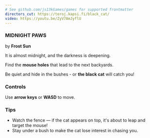 ```yaml
---
# See github.com/js13kGames/games for supported frontmatter
directors_cut: https://teroj.kapsi.fi/black_cat/
video: https://youtu.be/ZyV7AmJyflU
---
```

### MIDNIGHT PAWS 
by **Frost Sun**

It is almost midnight, and the darkness is deepening.

Find the **mouse holes** that lead to the next backyards.

Be quiet and hide in the bushes - or **the black cat** will catch you!

### Controls
Use **arrow keys** or **WASD** to move.

### Tips

- Watch the fence — if the cat appears on top, it's about to leap and target the mouse!
- Stay under a bush to make the cat lose interest in chasing you.

